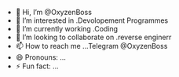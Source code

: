- 👋 Hi, I’m @OxyzenBoss
- 👀 I’m interested in .Devolopement Programmes
- 🌱 I’m currently working  .Coding
- 💞️ I’m looking to collaborate on .reverse enginerr
- 📫 How to reach me ...Telegram @OxyzenBoss 
- 😄 Pronouns: ...
- ⚡ Fun fact: ...

<!---
OxyzenBoss/OxyzenBoss is a ✨ special ✨ repository because its `README.md` (this file) appears on your GitHub profile.
You can click the Preview link to take a look at your changes.
--->
